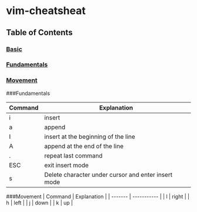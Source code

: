 # vim-cheatsheat

## Table of Contents

### [Basic](#basic)

### [Fundamentals](###fundamentals)

### [Movement](###movement)

###Fundamentals

| Command | Explanation                                         |
| ------- | --------------------------------------------------- |
| i       | insert                                              |
| a       | append                                              |
| I       | insert at the beginning of the line                 |
| A       | append at the end of the line                       |
| .       | repeat last command                                 |
| ESC     | exit insert mode                                    |
| s       | Delete character under cursor and enter insert mode |

###Movement
| Command | Explanation |
| ------- | ----------- |
| l | right |
| h | left |
| j | down |
| k | up |
